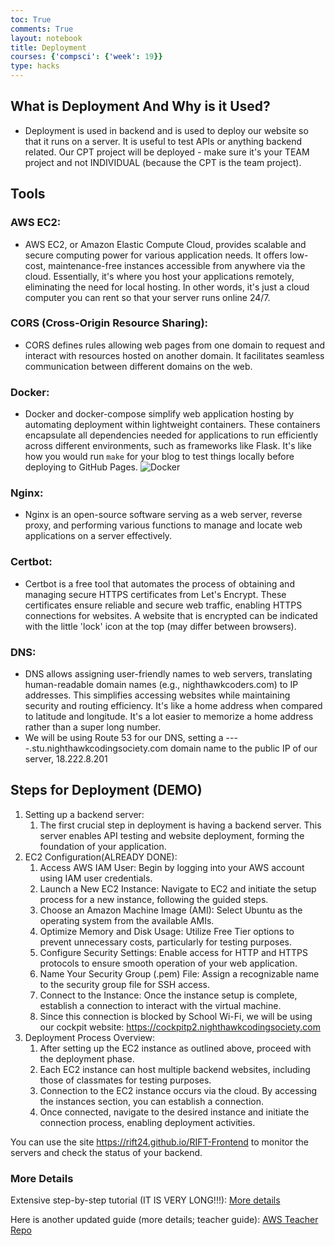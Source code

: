 ```yaml
---
toc: True
comments: True
layout: notebook
title: Deployment
courses: {'compsci': {'week': 19}}
type: hacks
---
```


## What is Deployment And Why is it Used?
- Deployment is used in backend and is used to deploy our website so that it runs on a server. It is useful to test APIs or anything backend related. Our CPT project will be deployed - make sure it's your TEAM project and not INDIVIDUAL (because the CPT is the team project).

## Tools 

### AWS EC2:
- AWS EC2, or Amazon Elastic Compute Cloud, provides scalable and secure computing power for various application needs. It offers low-cost, maintenance-free instances accessible from anywhere via the cloud. Essentially, it's where you host your applications remotely, eliminating the need for local hosting. In other words, it's just a cloud computer you can rent so that your server runs online 24/7.

### CORS (Cross-Origin Resource Sharing):
- CORS defines rules allowing web pages from one domain to request and interact with resources hosted on another domain. It facilitates seamless communication between different domains on the web.

### Docker:
- Docker and docker-compose simplify web application hosting by automating deployment within lightweight containers. These containers encapsulate all dependencies needed for applications to run efficiently across different environments, such as frameworks like Flask. It's like how you would run `make` for your blog to test things locally before deploying to GitHub Pages.
![Docker]({{site.baseurl}}/images/docker.png)

### Nginx:
- Nginx is an open-source software serving as a web server, reverse proxy, and performing various functions to manage and locate web applications on a server effectively.

### Certbot:
- Certbot is a free tool that automates the process of obtaining and managing secure HTTPS certificates from Let's Encrypt. These certificates ensure reliable and secure web traffic, enabling HTTPS connections for websites. A website that is encrypted can be indicated with the little 'lock' icon at the top (may differ between browsers).

### DNS:
- DNS allows assigning user-friendly names to web servers, translating human-readable domain names (e.g., nighthawkcoders.com) to IP addresses. This simplifies accessing websites while maintaining security and routing efficiency. It's like a home address when compared to latitude and longitude. It's a lot easier to memorize a home address rather than a super long number.
- We will be using Route 53 for our DNS, setting a ----.stu.nighthawkcodingsociety.com domain name to the public IP of our server, 18.222.8.201

## Steps for Deployment (DEMO)

1. Setting up a backend server:
   1. The first crucial step in deployment is having a backend server. This server enables API testing and website deployment, forming the foundation of your application.
2. EC2 Configuration(ALREADY DONE):
   1. Access AWS IAM User: Begin by logging into your AWS account using IAM user credentials.
   2. Launch a New EC2 Instance: Navigate to EC2 and initiate the setup process for a new instance, following the guided steps.
   3. Choose an Amazon Machine Image (AMI): Select Ubuntu as the operating system from the available AMIs.
   4. Optimize Memory and Disk Usage: Utilize Free Tier options to prevent unnecessary costs, particularly for testing purposes.
   5. Configure Security Settings: Enable access for HTTP and HTTPS protocols to ensure smooth operation of your web application.
   6. Name Your Security Group (.pem) File: Assign a recognizable name to the security group file for SSH access.
   7. Connect to the Instance: Once the instance setup is complete, establish a connection to interact with the virtual machine.
   8. Since this connection is blocked by School Wi-Fi, we will be using our cockpit website: https://cockpitp2.nighthawkcodingsociety.com
3. Deployment Process Overview:
   1. After setting up the EC2 instance as outlined above, proceed with the deployment phase.
   2. Each EC2 instance can host multiple backend websites, including those of classmates for testing purposes.
   3. Connection to the EC2 instance occurs via the cloud. By accessing the instances section, you can establish a connection.
   4. Once connected, navigate to the desired instance and initiate the connection process, enabling deployment activities.

You can use the site https://rift24.github.io/RIFT-Frontend to monitor the servers and check the status of your backend.

### More Details

Extensive step-by-step tutorial (IT IS VERY LONG!!!): [More details](https://napoleon-bonaparte-official.github.io/corsica-blog/2024/02/08/deploymentP5_IPYNB_2_.html)

Here is another updated guide (more details; teacher guide): [AWS Teacher Repo](https://nighthawkcoders.github.io/teacher_portfolio//c7.0/c7.1/c7.2/2023/09/27/aws-deployment_IPYNB_2_.html)


